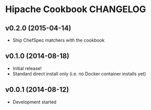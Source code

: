 Hipache Cookbook CHANGELOG
==========================

v0.2.0 (2015-04-14)
-------------------
- Ship ChefSpec matchers with the cookbook

v0.1.0 (2014-08-18)
-------------------
- Initial release!
- Standard direct install only (i.e. no Docker container installs yet)

v0.0.1 (2014-08-12)
-------------------
- Development started
